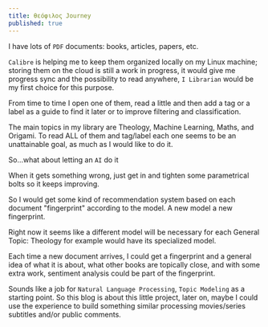```yaml
---
title: θεόφιλος Journey
published: true
---
```


I have lots of `PDF` documents: books, articles, papers, etc.

`Calibre` is helping me to keep them organized locally on my Linux machine; storing them on the cloud is still a work in progress, it would give me progress sync and the possibility to read anywhere, `I Librarian` would be my first choice for this purpose.

From time to time I open one of them, read a little and then add a tag or a label as a guide to find it later or to improve filtering and classification.

The main topics in my library are Theology, Machine Learning, Maths, and Origami.
To read ALL of them and tag/label each one seems to be an unattainable goal, as much as I would like to do it.

So…what about letting an `AI` do it

When it gets something wrong, just get in and tighten some parametrical bolts so it keeps improving.

So I would get some kind of recommendation system based on each document "fingerprint" according to the model. A new model a new fingerprint.

Right now it seems like a different model will be necessary for each General Topic: Theology for example would have its specialized model.

Each time a new document arrives, I could get a fingerprint and a general idea of what it is about, what other books are topically close, and with some extra work, sentiment analysis could be part of the fingerprint.

Sounds like a job for `Natural Language Processing`, `Topic Modeling` as a starting point.
So this blog is about this little project, later on, maybe I could use the experience to build something similar processing movies/series subtitles and/or public comments.
